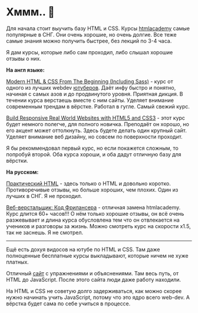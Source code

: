 # Хммм.. 🤔

Для начала стоит выучить базу HTML и CSS. Курсы [htmlacademy](https://htmlacademy.ru/courses/basic-html) самые популярные в СНГ. Они очень хорошие, но очень долгие. Все теже самые знания можно получить быстрее, без лекций по 3-4 часа. 

Я дам курсы, которые либо сам проходил, либо слышал хорошие отзывы о них.

**На англ языке:**

[Modern HTML & CSS From The Beginning (Including Sass)](https://www.udemy.com/course/modern-html-css-from-the-beginning/) - курс от одного из лучших webdev [ютуберов](https://www.youtube.com/channel/UC29ju8bIPH5as8OGnQzwJyA). Даёт инфу быстро и понятно, начиная с самых азов и до продвинутого уровня. Приятная дикция. В течении курса верстаешь вместе с ним сайты. Уделяет внимание современным трендам в вёрстке. Работал в гугле. Самый свежий курс. 

[Build Responsive Real World Websites with HTML5 and CSS3](https://www.udemy.com/course/design-and-develop-a-killer-website-with-html5-and-css3/) - этот курс будет немного полегче, для полного новичка. Преподаёт он хорошо, но его акцент может оттолкнуть. Здесь будете делать один крупный сайт. Уделяет внимание веб дизайну, но совсем по поверхности проходит. 

Я бы рекоммендовал первый курс, но если покажется сложным, то попробуй второй. Оба курса хороши, и оба дадут отличную базу для вёрстки.

**На русском:** 

[Практический HTML](https://html.itgid.info/) - здесь только о HTML и довольно коротко. Противоречивые отзывы, но больше хороших, чем плохих. Один из лучших в СНГ. Я не проходил.

[Веб-верстальщик: Код Фрилансера](https://wayup.in/library/course7) - отличная замена htmlacademy. Курс длится 60+ часов!!! О нём только хорошие отзывы, он всё очень разжевывает и длина курса обусловлена тем что он отвлекается на учеников и разговоры за жизнь. Можно смотреть курс на скорости x1.5, так не заснешь. Я не смотрел. 

---

Ещё есть дохуя видосов на ютубе по HTML и CSS. Там даже полноценные бесплатные курсы выкладывают, которые ничем не хуже платных.

Отличный [сайт](https://www.freecodecamp.org/) с упражнениями и объяснениями.
Там весь путь, от HTML до JavaScript. После этого сайта люди даже работу находили. 

На HTML и CSS не советую долго задерживаться, как можно скорее нужно начинать учить JavaScript, потому что это ядро всего web-dev. А вёрстка будет сама по себе учиться в процессе.
